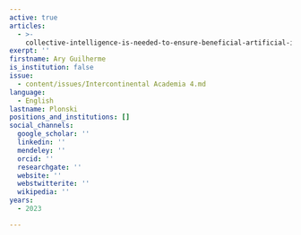 ```yaml
---
active: true
articles:
  - >-
    collective-intelligence-is-needed-to-ensure-beneficial-artificial-intelligence
exerpt: ''
firstname: Ary Guilherme
is_institution: false
issue:
  - content/issues/Intercontinental Academia 4.md
language:
  - English
lastname: Plonski
positions_and_institutions: []
social_channels:
  google_scholar: ''
  linkedin: ''
  mendeley: ''
  orcid: ''
  researchgate: ''
  website: ''
  webstwitterite: ''
  wikipedia: ''
years:
  - 2023

---
```

